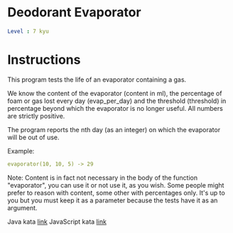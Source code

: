 # Deodorant Evaporator

```yaml
Level : 7 kyu
```

# Instructions

This program tests the life of an evaporator containing a gas.

We know the content of the evaporator (content in ml), the percentage of foam or gas lost every day (evap_per_day) and the threshold (threshold) in percentage beyond which the evaporator is no longer useful. All numbers are strictly positive.

The program reports the nth day (as an integer) on which the evaporator will be out of use.

Example:
```yaml
evaporator(10, 10, 5) -> 29
```

Note:
Content is in fact not necessary in the body of the function "evaporator", you can use it or not use it, as you wish. Some people might prefer to reason with content, some other with percentages only. It's up to you but you must keep it as a parameter because the tests have it as an argument.

Java kata [link](https://www.codewars.com/kata/5506b230a11c0aeab3000c1f/train/java)
JavaScript kata [link](https://www.codewars.com/kata/5506b230a11c0aeab3000c1f/train/javascript)